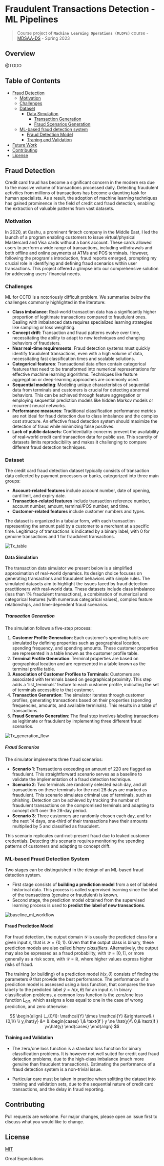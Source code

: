 # Fraudulent Transactions Detection - ML Pipelines

>Course project of **`Machine Learning Operations (MLOPs)`**  course - [MDSAA-DS](www.novaims.unl.pt/MDSAA-DS) - Spring 2023

## Overview
@TODO

## Table of Contents

- [Fraud Detection](#fraud-detection)
  - [Motivation](#motivation)
  - [Challenges](#challenges)
  - [Dataset](#dataset)
    - [Data Simulation](#data-simulation)
      - [Transaction Generation](#transaction-generation)
      - [Fraud Scenarios Generation](#fraud-scenarios-generation)
  - [ML-based fraud detection system](#ml-based-fraud-detection-system)
    - [Fraud Detection Model](#fraud-detection-model)
    - [Traning and Validation](#training-and-validation)
- [Future Work](#future-work)
- [Contributing](#contributing)
- [License](#license)


## Fraud Detection
Credit card fraud has become a significant concern in the modern era due to the massive volume of transactions processed daily. Detecting fraudulent activities from millions of transactions has become a daunting task for human specialists. As a result, the adoption of machine learning techniques has gained prominence in the field of credit card fraud detection, enabling the extraction of valuable patterns from vast datasets.

### Motivation
In 2020, at Cashu, a prominent fintech company in the Middle East, I led the launch of a program enabling customers to issue virtual/physical Mastercard and Visa cards without a bank account. These cards allowed users to perform a wide range of transactions, including withdrawals and both offline and online payments at ATMs and POS terminals. However, following the program's introduction, fraud reports emerged, prompting my crucial role in identifying and defining fraud scenarios within user transactions. This project offered a glimpse into our comprehensive solution for addressing users' financial needs.

### Challenges
ML for CCFD is a notoriously difficult problem. We summarise below the challenges commonly highlighted in the literature:

- **Class imbalance**: Real-world transaction data has a significantly higher proportion of legitimate transactions compared to fraudulent ones. Dealing with imbalanced data requires specialized learning strategies like sampling or loss weighting.
- **Concept drift**: Transaction and fraud patterns evolve over time, necessitating the ability to adapt to new techniques and changing behaviors of fraudsters.
- **Near real-time requirements**: Fraud detection systems must quickly identify fraudulent transactions, even with a high volume of data, necessitating fast classification times and scalable solutions.
- **Categorical features**: Transactional data often contain categorical features that need to be transformed into numerical representations for effective machine learning algorithms. Techniques like feature aggregation or deep-learning approaches are commonly used.
- **Sequential modeling**: Modeling unique characteristics of sequential data from terminals and customers is crucial for detecting abnormal behaviors. This can be achieved through feature aggregation or employing sequential prediction models like hidden Markov models or recurrent neural networks.
- **Performance measures**: Traditional classification performance metrics are not ideal for fraud detection due to class imbalance and the complex cost structure. An effective fraud detection system should maximize the detection of fraud while minimizing false positives.
- **Lack of public datasets**: Confidentiality concerns prevent the availability of real-world credit card transaction data for public use. This scarcity of datasets limits reproducibility and makes it challenging to compare different fraud detection techniques.

### Dataset
The credit card fraud detection dataset typically consists of transaction data collected by payment processors or banks, categorized into three main groups: 
- **Account-related features** include account number, date of opening, card limit, and expiry date.
- **Transaction-related features** include transaction reference number, account number, amount, terminal/POS number, and time.
- **Customer-related features** include customer numbers and types. 

The dataset is organized in a tabular form, with each transaction representing the amount paid by a customer to a merchant at a specific time. Legitimacy of transactions is indicated by a binary label, with 0 for genuine transactions and 1 for fraudulent transactions.

![Tx_table](assets/tx_table.png)

#### Data Simulation

The transaction data simulator we present below is a simplified approximation of real-world dynamics. Its design choice focuses on generating transactions and fraudulent behaviors with simple rules. The simulated datasets aim to highlight the issues faced by fraud detection practitioners with real-world data. 
These datasets include class imbalance (less than 1% fraudulent transactions), a combination of numerical and categorical features (with numerous categorical values), complex feature relationships, and time-dependent fraud scenarios.

##### Transaction Generation
The simulation follows a five-step process:

1. **Customer Profile Generation**: Each customer's spending habits are simulated by defining properties such as geographical location, spending frequency, and spending amounts. These customer properties are represented in a table known as the customer profile table.
2. **Terminal Profile Generation**: Terminal properties are based on geographical location and are represented in a table known as the terminal profile table.
3. **Association of Customer Profiles to Terminals**: Customers are associated with terminals based on geographical proximity. This step adds a 'list_terminals' feature to each customer profile, indicating the set of terminals accessible to that customer.
4. **Transaction Generation**: The simulator iterates through customer profiles, generating transactions based on their properties (spending frequencies, amounts, and available terminals). This results in a table of transactions.
5. **Fraud Scenario Generation**: The final step involves labeling transactions as legitimate or fraudulent by implementing three different fraud scenarios.

![Tx_generation_flow](assets/tx_dataset_generator.png)

##### Fraud Scenarios
The simulator implements three fraud scenarios:

- **Scenario 1**: Transactions exceeding an amount of 220 are flagged as fraudulent. This straightforward scenario serves as a baseline to validate the implementation of a fraud detection technique.
- **Scenario 2**: Two terminals are randomly selected each day, and all transactions on these terminals for the next 28 days are marked as fraudulent. This scenario simulates criminal use of terminals, such as phishing. Detection can be achieved by tracking the number of fraudulent transactions on the compromised terminals and adapting to concept drift over the 28-day period.
- **Scenario 3**: Three customers are randomly chosen each day, and for the next 14 days, one-third of their transactions have their amounts multiplied by 5 and classified as fraudulent. 

This scenario replicates card-not-present fraud due to leaked customer credentials. Detecting this scenario requires monitoring the spending patterns of customers and adapting to concept drift.

### ML-based Fraud Detection System
Two stages can be distinguished in the design of an ML-based fraud detection system. 
- First stage consists of **building a prediction model** from a set of labeled historical data. This process is called supervised learning since the label of the transactions (genuine or fraudulent) is known.
- Second stage, the prediction model obtained from the supervised learning process is used to **predict the label of new transactions**.

![baseline_ml_workflow](assets/baseline_ML_workflow.png)

#### Fraud Prediction Model
For fraud detection, the output domain $\mathcal{Y}$ is usually the predicted class for a given input $x$, that is $\mathcal{Y}=\{0,1\}$. Given that the output class is binary, these prediction models are also called *binary classifiers*. Alternatively, the output may also be expressed as a fraud probability, with $\mathcal{Y}=[0,1]$, or more generally as a risk score, with $\mathcal{Y} = \mathbb{R}$, where higher values express higher risks of fraud. 

The training (or building) of a prediction model $h(x,\theta)$ consists of finding the parameters $\theta$ that provide the best performance. The performance of a prediction model is assessed using a loss function, that compares the true label $y$ to the predicted label $\hat{y}=h(x,\theta)$ for an input $x$. In binary classification problems, a common loss function is the zero/one loss function $L_{0/1}$, which assigns a loss equal to one in the case of wrong prediction, and zero otherwise:

$$
\begin{align}
L_{0/1}: \mathcal{Y} \times \mathcal{Y} &\rightarrow& \{0,1\} \\
y,\hat{y} &= & 
\begin{cases}
    1,& \text{if } y \ne \hat{y}\\
    0,& \text{if } y=\hat{y}
\end{cases}
\end{align}
$$

#### Training and Validation
- The zero/one loss function is a standard loss function for binary classification problems. It is however not well suited for credit card fraud detection problems, due to the high-class imbalance (much more genuine than fraudulent transactions). Estimating the performance of a fraud detection system is a non-trivial issue.

- Particular care must be taken in practice when splitting the dataset into training and validation sets, due to the sequential nature of credit card transactions, and the delay in fraud reporting.

## Contributing

Pull requests are welcome. For major changes, please open an issue first to discuss what you would like to change.

## License
[MIT](https://choosealicense.com/licenses/mit/)

Great Expectations

